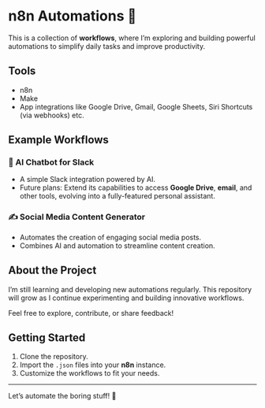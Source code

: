 # n8n Automations 🚀  

This is a collection of **workflows**, where I’m exploring and building powerful automations to simplify daily tasks and improve productivity. 

## Tools
- n8n
- Make
- App integrations like Google Drive, Gmail, Google Sheets, Siri Shortcuts (via webhooks) etc.

## Example Workflows  
### 🤖 AI Chatbot for Slack  
- A simple Slack integration powered by AI.  
- Future plans: Extend its capabilities to access **Google Drive**, **email**, and other tools, evolving into a fully-featured personal assistant.  

### ✍️ Social Media Content Generator  
- Automates the creation of engaging social media posts.  
- Combines AI and automation to streamline content creation.  

## About the Project  
I’m still learning and developing new automations regularly. This repository will grow as I continue experimenting and building innovative workflows.  

Feel free to explore, contribute, or share feedback!  

## Getting Started  
1. Clone the repository.  
2. Import the `.json` files into your **n8n** instance.
3. Customize the workflows to fit your needs.  

---

Let’s automate the boring stuff! 🚀
